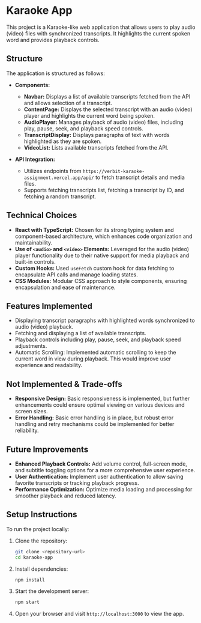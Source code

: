 
# Karaoke App

This project is a Karaoke-like web application that allows users to play audio (video) files with synchronized transcripts. It highlights the current spoken word and provides playback controls.

## Structure

The application is structured as follows:

- **Components:**
  - **Navbar:** Displays a list of available transcripts fetched from the API and allows selection of a transcript.
  - **ContentPage:** Displays the selected transcript with an audio (video) player and highlights the current word being spoken.
  - **AudioPlayer:** Manages playback of audio (video) files, including play, pause, seek, and playback speed controls.
  - **TranscriptDisplay:** Displays paragraphs of text with words highlighted as they are spoken.
  - **VideoList:** Lists available transcripts fetched from the API.

- **API Integration:**
  - Utilizes endpoints from `https://verbit-karaoke-assignment.vercel.app/api/` to fetch transcript details and media files.
  - Supports fetching transcripts list, fetching a transcript by ID, and fetching a random transcript.

## Technical Choices

- **React with TypeScript:** Chosen for its strong typing system and component-based architecture, which enhances code organization and maintainability.
- **Use of `<audio>` and `<video>` Elements:** Leveraged for the audio (video) player functionality due to their native support for media playback and built-in controls.
- **Custom Hooks:** Used `useFetch` custom hook for data fetching to encapsulate API calls and manage loading states.
- **CSS Modules:** Modular CSS approach to style components, ensuring encapsulation and ease of maintenance.

## Features Implemented

- Displaying transcript paragraphs with highlighted words synchronized to audio (video) playback.
- Fetching and displaying a list of available transcripts.
- Playback controls including play, pause, seek, and playback speed adjustments.
- Automatic Scrolling: Implemented automatic scrolling to keep the current word in view during playback. This would improve user experience and readability.

## Not Implemented & Trade-offs

- **Responsive Design:** Basic responsiveness is implemented, but further enhancements could ensure optimal viewing on various devices and screen sizes.
- **Error Handling:** Basic error handling is in place, but robust error handling and retry mechanisms could be implemented for better reliability.

## Future Improvements

- **Enhanced Playback Controls:** Add volume control, full-screen mode, and subtitle toggling options for a more comprehensive user experience.
- **User Authentication:** Implement user authentication to allow saving favorite transcripts or tracking playback progress.
- **Performance Optimization:** Optimize media loading and processing for smoother playback and reduced latency.

## Setup Instructions

To run the project locally:

1. Clone the repository:
   ```bash
   git clone <repository-url>
   cd karaoke-app
   ```

2. Install dependencies:
   ```bash
   npm install
   ```

3. Start the development server:
   ```bash
   npm start
   ```

4. Open your browser and visit `http://localhost:3000` to view the app.

